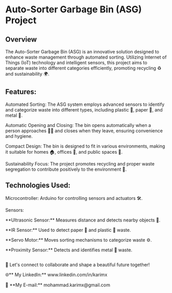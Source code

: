 # Auto-Sorter Garbage Bin (ASG) Project

## Overview
<p>The Auto-Sorter Garbage Bin (ASG) is an innovative solution designed to enhance waste management through automated sorting. Utilizing Internet of Things (IoT) technology and intelligent sensors, this project aims to separate waste into different categories efficiently, promoting recycling ♻️ and sustainability 🌍.<p>

## Features:
<p>Automated Sorting: The ASG system employs advanced sensors to identify and categorize waste into different types, including plastic 🥤, paper 📄, and metal 🥫.<p>
<p>Automatic Opening and Closing: The bin opens automatically when a person approaches 🚶‍♂️ and closes when they leave, ensuring convenience and hygiene.<p>
<p>Compact Design: The bin is designed to fit in various environments, making it suitable for homes 🏠, offices 🏢, and public spaces 🌳.<p>
<p>Sustainability Focus: The project promotes recycling and proper waste segregation to contribute positively to the environment 🌱.<p>


## Technologies Used:
<p>Microcontroller: Arduino for controlling sensors and actuators 🛠️.<p>
<p>Sensors:<p>
<p>  **Ultrasonic Sensor:** Measures distance and detects nearby objects 📏.<p>
<p>  **IR Sensor:** Used to detect paper 📄 and plastic 🥤 waste.<p>
<p>  **Servo Motor:** Moves sorting mechanisms to categorize waste ⚙️.<p>
<p>  **Proximity Sensor:** Detects and identifies metal 🥫 waste.<p>

##
<p>🚀 Let's connect to collaborate and shape a beautiful future together! </p>
<p>🌐** My LinkedIn:** www.linkedin.com/in/karimx </p>
<p>📩 **My E-mail:** mohammad.karimx@gmail.com </p>
